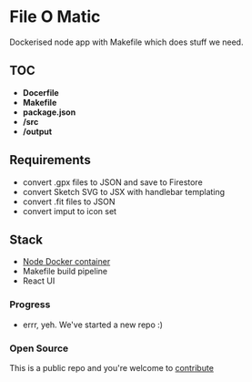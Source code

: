 
# File O Matic

Dockerised node app with Makefile which does stuff we need.

## TOC
- **Docerfile**
- **Makefile**
- **package.json**
- **/src**
- **/output** 

## Requirements

- convert .gpx files to JSON and save to Firestore
- convert Sketch SVG to JSX with handlebar templating
- convert .fit files to JSON
- convert imput to icon set

## Stack

- [Node Docker container](https://hub.docker.com/_/node)
- Makefile build pipeline
- React UI

### Progress

- errr, yeh. We've started a new repo :)

### Open Source

This is a public repo and you're welcome to 
[contribute](https://listingslab.com/open-source/contribute)
